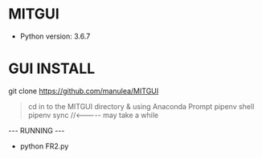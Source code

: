 # MITGUI
- Python version: 3.6.7

# GUI INSTALL
git clone https://github.com/manulea/MITGUI

> cd in to the MITGUI directory
> & using Anaconda Prompt
  > pipenv shell
  > pipenv sync //<----- may take a while

--- RUNNING ---

* python FR2.py

#

